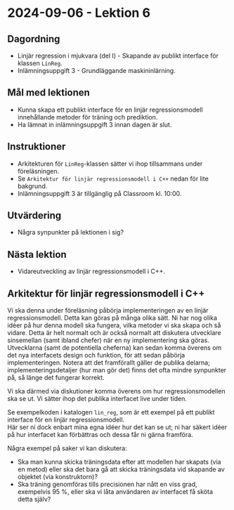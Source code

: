# 2024-09-06 - Lektion 6

## Dagordning
* Linjär regression i mjukvara (del I) - Skapande av publikt interface för klassen `LinReg`.
* Inlämningsuppgift 3 - Grundläggande maskininlärning.

## Mål med lektionen
* Kunna skapa ett publikt interface för en linjär regressionsmodell innehållande metoder för träning och prediktion.
* Ha lämnat in inlämningsuppgift 3 innan dagen är slut.

## Instruktioner
* Arkitekturen för `LinReg`-klassen sätter vi ihop tillsammans under föreläsningen.
* Se `Arkitektur för linjär regressionsmodell i C++` nedan för lite bakgrund.
* Inlämningsuppgift 3 är tillgänglig på Classroom kl. 10:00.

## Utvärdering
* Några synpunkter på lektionen i sig?

## Nästa lektion
* Vidareutveckling av linjär regressionsmodell i C++.

## Arkitektur för linjär regressionsmodell i C++
Vi ska denna under föreläsning påbörja implementeringen av en linjär regressionsmodell. Detta kan göras på många olika sätt. Ni har nog olika idéer på hur denna modell ska fungera, vilka metoder vi ska skapa och så vidare. Detta är helt normalt och är också normalt att diskutera utvecklare sinsemellan (samt ibland chefer) när en ny implementering ska göras. Utvecklarna (samt de potentiella cheferna) kan sedan komma överens om det nya interfacets design och funktion, för att sedan påbörja implementeringen. Notera att det framförallt gäller de publika delarna; implementeringsdetaljer (hur man gör det) finns det ofta mindre synpunkter på, så länge det fungerar korrekt.

Vi ska därmed via diskutioner komma överens om hur regressionsmodellen ska se ut. Vi sätter ihop det publika interfacet live under tiden.

Se exempelkoden i katalogen `lin_reg`, som är ett exempel på ett publikt interface för en linjär regressionsmodell.  
Här ser ni dock enbart mina egna idéer hur det kan se ut; ni har säkert idéer på hur interfacet kan förbättras och dessa får ni gärna framföra.

Några exempel på saker vi kan diskutera:
* Ska man kunna skicka träningsdata efter att modellen har skapats (via en metod) eller ska det bara gå att skicka träningsdata vid skapande av objektet (via konstruktorn)?
* Ska träning genomföras tills precisionen har nått en viss grad, exempelvis 95 %, eller ska vi låta användaren av interfacet få sköta detta själv?
